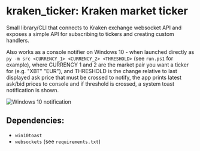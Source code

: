 # kraken_ticker: Kraken market ticker
Small library/CLI that connects to Kraken exchange websocket API
and exposes a simple API for subscribing to tickers
and creating custom handlers.

Also works as a console notifier on Windows 10 - when launched directly
as `py -m src <CURRENCY_1> <CURRENCY_2> <THRESHOLD>`
(see `run.ps1` for example), where CURRENCY 1 and 2 are the market
pair you want a ticker for (e.g. "XBT" "EUR"),
and THRESHOLD is the change relative to last displayed
ask price that must be crossed to notify, the app prints latest ask/bid prices
to console and if threshold is crossed, a system toast notification is shown.

![Windows 10 notification](https://i.imgur.com/MlbqHK2.png)

## Dependencies:
 - `win10toast`
 - `websockets`
(see `requirements.txt`)
